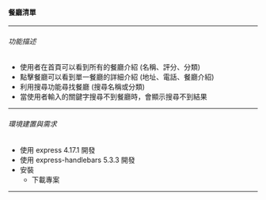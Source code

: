 #### 餐廳清單

---

###### 功能描述

- 使用者在首頁可以看到所有的餐廳介紹 (名稱、評分、分類)
- 點擊餐廳可以看到單一餐廳的詳細介紹 (地址、電話、餐廳介紹)
- 利用搜尋功能尋找餐廳 (搜尋名稱或分類)
- 當使用者輸入的關鍵字搜尋不到餐廳時，會顯示搜尋不到結果

---

###### 環境建置與需求

- 使用 express 4.17.1 開發
- 使用 express-handlebars 5.3.3 開發
- 安裝
  - 下載專案

---
